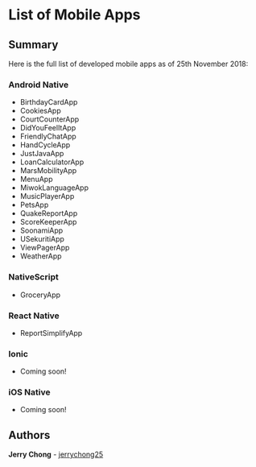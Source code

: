 # List of Mobile Apps

## Summary

Here is the full list of developed mobile apps as of 25th November 2018:

### Android Native
* BirthdayCardApp
* CookiesApp
* CourtCounterApp
* DidYouFeelItApp
* FriendlyChatApp
* HandCycleApp
* JustJavaApp
* LoanCalculatorApp
* MarsMobilityApp
* MenuApp
* MiwokLanguageApp
* MusicPlayerApp
* PetsApp
* QuakeReportApp
* ScoreKeeperApp
* SoonamiApp
* USekuritiApp
* ViewPagerApp
* WeatherApp

### NativeScript
* GroceryApp

### React Native
* ReportSimplifyApp

### Ionic
* Coming soon!

### iOS Native
* Coming soon!

## Authors

**Jerry Chong** - [jerrychong25](https://github.com/jerrychong25)
